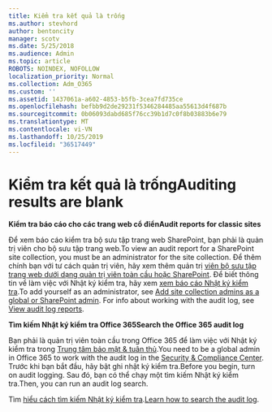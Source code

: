 ```yaml
---
title: Kiểm tra kết quả là trống
ms.author: stevhord
author: bentoncity
manager: scotv
ms.date: 5/25/2018
ms.audience: Admin
ms.topic: article
ROBOTS: NOINDEX, NOFOLLOW
localization_priority: Normal
ms.collection: Adm_O365
ms.custom: ''
ms.assetid: 1437061a-a602-4853-b5fb-3cea7fd735ce
ms.openlocfilehash: befbb9d2de29231f5346284485aa55613d4f687b
ms.sourcegitcommit: 0b06093dabd685f76cc39b1d7c0f8b03883b6e79
ms.translationtype: MT
ms.contentlocale: vi-VN
ms.lasthandoff: 10/25/2019
ms.locfileid: "36517449"
---
```

# <a name="auditing-results-are-blank"></a><span data-ttu-id="adecc-102">Kiểm tra kết quả là trống</span><span class="sxs-lookup"><span data-stu-id="adecc-102">Auditing results are blank</span></span>

 <span data-ttu-id="adecc-103">**Kiểm tra báo cáo cho các trang web cổ điển**</span><span class="sxs-lookup"><span data-stu-id="adecc-103">**Audit reports for classic sites**</span></span>
  
<span data-ttu-id="adecc-104">Để xem báo cáo kiểm tra bộ sưu tập trang web SharePoint, bạn phải là quản trị viên cho bộ sưu tập trang web.</span><span class="sxs-lookup"><span data-stu-id="adecc-104">To view an audit report for a SharePoint site collection, you must be an administrator for the site collection.</span></span> <span data-ttu-id="adecc-105">Để thêm chính bạn với tư cách quản trị viên, hãy xem thêm quản trị [viên bộ sưu tập trang web dưới dạng quản trị viên toàn cầu hoặc SharePoint](https://go.microsoft.com/fwlink/?linkid=869390). Để biết thông tin về làm việc với Nhật ký kiểm tra, hãy xem [xem báo cáo Nhật ký kiểm tra](https://go.microsoft.com/fwlink/?linkid=395237).</span><span class="sxs-lookup"><span data-stu-id="adecc-105">To add yourself as an administrator, see [Add site collection admins as a global or SharePoint admin](https://go.microsoft.com/fwlink/?linkid=869390). For info about working with the audit log, see [View audit log reports](https://go.microsoft.com/fwlink/?linkid=395237).</span></span> 
  
 <span data-ttu-id="adecc-106">**Tìm kiếm Nhật ký kiểm tra Office 365**</span><span class="sxs-lookup"><span data-stu-id="adecc-106">**Search the Office 365 audit log**</span></span>
  
<span data-ttu-id="adecc-107">Bạn phải là quản trị viên toàn cầu trong Office 365 để làm việc với Nhật ký kiểm tra trong [Trung tâm bảo mật &amp; tuân thủ](https://protection.office.com).</span><span class="sxs-lookup"><span data-stu-id="adecc-107">You need to be a global admin in Office 365 to work with the audit log in the [Security &amp; Compliance Center](https://protection.office.com).</span></span> <span data-ttu-id="adecc-108">Trước khi bạn bắt đầu, hãy bật ghi nhật ký kiểm tra.</span><span class="sxs-lookup"><span data-stu-id="adecc-108">Before you begin, turn on audit logging.</span></span> <span data-ttu-id="adecc-109">Sau đó, bạn có thể chạy một tìm kiếm Nhật ký kiểm tra.</span><span class="sxs-lookup"><span data-stu-id="adecc-109">Then, you can run an audit log search.</span></span> 
  
<span data-ttu-id="adecc-110">Tìm [hiểu cách tìm kiếm Nhật ký kiểm tra](https://go.microsoft.com/fwlink/?linkid=708432).</span><span class="sxs-lookup"><span data-stu-id="adecc-110">[Learn how to search the audit log](https://go.microsoft.com/fwlink/?linkid=708432).</span></span>
  

